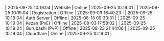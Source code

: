 | 2025-09-25 10:19:04 | Website | Online | 2025-09-25 10:19:01 |
| 2025-09-25 10:19:04 | Registration | Offline | 2025-09-09 16:40:23 |
| 2025-09-25 10:19:04 | Auth Server | Offline | 2025-08-18 09:33:31 |
| 2025-09-25 10:19:04 | Kezan (PvE) | Offline | 2025-08-03 17:58:02 |
| 2025-09-25 10:19:04 | Gurubashi (PvP) | Offline | 2025-08-23 21:44:06 |
| 2025-09-25 10:19:04 | Cloudflare | Online | 2025-09-25 10:19:01 |
